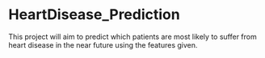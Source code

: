 # HeartDisease_Prediction
This project will aim to predict which patients are most likely to suffer from heart disease in the near future using the features given.
